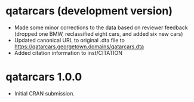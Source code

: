 # qatarcars (development version)

- Made some minor corrections to the data based on reviewer feedback (dropped one BMW, reclassified eight cars, and added six new cars)
- Updated canonical URL to original .dta file to <https://qatarcars.georgetown.domains/qatarcars.dta>
- Added citation information to inst/CITATION

# qatarcars 1.0.0

- Initial CRAN submission.
